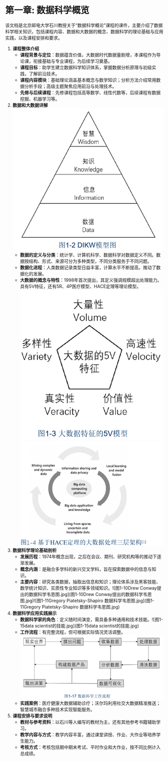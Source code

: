 # 第一章: 数据科学概览
该文档是北京邮电大学石川教授关于“数据科学概论”课程的课件，主要介绍了数据科学相关知识，包括课程内容、数据和大数据的概念、数据科学的理论基础与应用实践，以及课程安排和要求。

1. **课程整体介绍**
    - **课程背景与定位**：数据蕴含价值，大数据时代数据量剧增，本课程作为导论课，衔接基础与专业课程，为后续学习奠基。
    - **课程目标**：助学生建立数据科学知识体系，掌握数据分析原理与初级实践，了解前沿技术。
    - **课程内容模块**：基础理论涵盖基本概念与数学知识；分析方法介绍常用数据分析手段；高级主题聚焦应用前沿与处理技术。
    - **先修与后续课程**：先修课程包括高等数学、线性代数等，后续课程有数据挖掘、机器学习等。
2. **数据和大数据详解**![图1-2DIKW模型图.jpg](图1-2DIKW模型图.jpg)
    - **数据的定义与分类**：统计学、计算机科学、数据科学对数据定义不同。数据按结构、形式、来源可分为多种类型，不同分类服务于不同问题。
    - **数据化进程**：人类数据记录类型日益丰富，计算水平不断提高，推动了数据化的发展。
    - **大数据的概念与特性**：1998年首次提出，其定义强调规模超出处理能力。具有5V特征，还有5R、4P医疗模型、HACE定理等理论模型。![图1-3大数据特征的5V模型.jpg](图1-3大数据特征的5V模型.jpg)![图1-4基于HACE定理的大数据处理三层架构.jpg](图1-4基于HACE定理的大数据处理三层架构.jpg)
3. **数据科学理论基础剖析**
    - **发展历程**：1974年概念出现，之后在会议、期刊、研究机构等的推动下逐渐发展。
    - **概念内涵**：是融合多学科的新兴交叉学科，旨在探索数据中的信息与知识。
    - **主要内容**：研究各类数据，抽取出信息和知识；理论体系涉及黑客技能、数学统计知识、实质性专业知识等多领域知识。![图1-10Drew Conway提出的数据科学韦恩图.jpg](图1-10Drew Conway提出的数据科学韦恩图.jpg)![图1-11Gregory Piatetsky-Shapiro 数据科学韦恩图.jpg](图1-11Gregory Piatetsky-Shapiro 数据科学韦恩图.jpg)
4. **数据科学应用实践展示**
    - **数据科学家的角色**：定义随时间演变，需具备多种通用和技术技能。![图1-15data scientist的技能.jpg](图1-15data scientist的技能.jpg)
    - **工作流程**：有完整流程，但可根据实际情况灵活调整。![图1-17数据科学工作流程.jpg](图1-17数据科学工作流程.jpg)
    - **实践案例**：医疗健康大数据辅助诊疗；沃尔玛利用社交大数据精准推送；智慧城市融合多种技术实现智能服务。
5. **课程安排与要求说明**
    - **教材与参考资料**：以石川等人编写的教材为主，还有其他参考书籍辅助学习。
    - **教学内容与方式**：教学内容丰富，通过课堂讲授、作业、大作业等培养学生能力。
    - **考核方式**：考核包括期中期末考试、平时作业和大作业，按不同比例计入总成绩。 